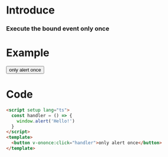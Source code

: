 # Introduce

### Execute the bound event only once

# Example

<script setup>
const handler = () => {
  window.alert('Hello!')
}
</script>

<button v-ononce:click="handler">only alert once</button>

# Code

```html
<script setup lang="ts">
  const handler = () => {
    window.alert('Hello!')
  }
</script>
<template>
  <button v-ononce:click="handler">only alert once</button>
</template>
```
